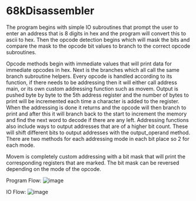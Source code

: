 # 68kDisassembler
The program begins with simple IO subroutines that prompt the user to enter an address that is 8 digits in hex and the program will convert this to ascii to hex. Then the opcode detection begins which will mask the bits and compare the mask to the opcode bit values to branch to the correct opcode subroutines.

Opcode methods begin with immediate values that will print data for immediate opcodes in hex. Next is the branches which all call the same branch subroutine helpers. Every opcode is handled according to its function, if there needs to be addressing then it will either call address main, or its own custom addressing function such as movem. Output is pushed byte by byte to the 5th address register and the number of bytes to print will be incremented each time a character is added to the register. When the addressing is done it returns and the opcode will then branch to print and after this it will branch back to the start to increment the memory and find the next word to decode if there are any left. Addressing functions also include ways to output addresses that are of a higher bit count. These will shift different bits to output addresses with the output_operand method. There are two methods for each addressing mode in each bit place so 2 for each mode. 

Movem is completely custom addressing with a bit mask that will print the corresponding registers that are marked. The bit mask can be reversed depending on the mode of the opcode.

Program Flow:
![image](https://user-images.githubusercontent.com/53063791/153731505-14c909b8-2e99-4579-8247-c11009f22ee7.png)

IO Flow:
![image](https://user-images.githubusercontent.com/53063791/153731511-56574c44-10f3-45cc-923e-02c37bfbb835.png)


